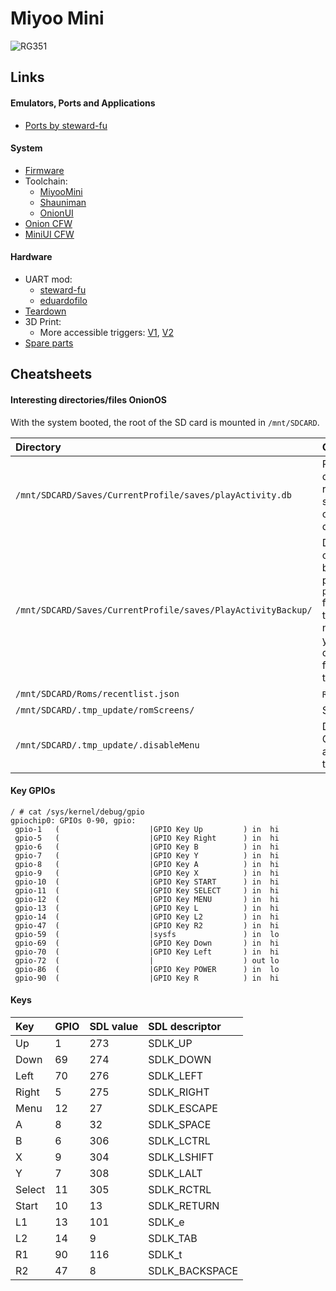 # Miyoo Mini

![RG351](/images/pages/miyoo_mini/miyoo-mini.jpg)

## Links

#### Emulators, Ports and Applications

* [Ports by steward-fu](https://github.com/steward-fu/miyoo-mini/releases/tag/stock)

#### System

* [Firmware](https://lemiyoo.cn/upgrade/)
* Toolchain:
    * [MiyooMini](https://github.com/MiyooMini/union-toolchain)
    * [Shauniman](https://github.com/shauninman/union-miyoomini-toolchain)
    * [OnionUI](https://github.com/OnionUI/dev-miyoomini-toolchain)
* [Onion CFW](https://github.com/OnionUI/Onion)
* [MiniUI CFW](https://github.com/shauninman/MiniUI)

#### Hardware

* UART mod:
    * [steward-fu](https://steward-fu.github.io/website/handheld/miyoo-mini/uart.htm)
    * [eduardofilo](/2022-08-08_mmiyoo_uart.html)
* [Teardown](https://steward-fu.github.io/website/handheld/miyoo-mini/teardown_new.htm)
* 3D Print:
    * More accessible triggers: [V1](https://www.thingiverse.com/thing:5398496), [V2](https://www.thingiverse.com/thing:5422756)
* [Spare parts](https://es.aliexpress.com/item/1005003782013191.html)

## Cheatsheets

#### Interesting directories/files OnionOS

With the system booted, the root of the SD card is mounted in `/mnt/SDCARD`.

|Directory|Content|
|:---------|:--------|
|`/mnt/SDCARD/Saves/CurrentProfile/saves/playActivity.db`|Play Activity database. To reset the statistics, you can simply delete the file|
|`/mnt/SDCARD/Saves/CurrentProfile/saves/PlayActivityBackup/`|Directory containing backups of the previous `playActivity.db` file. Apparently this directory is not purged, so you will have to do it by hand from time to time.|
|`/mnt/SDCARD/Roms/recentlist.json`|`Recent` list|
|`/mnt/SDCARD/.tmp_update/romScreens/`|Screenshots|
|`/mnt/SDCARD/.tmp_update/.disableMenu`|Disables the Game Switcher associated with the Menu key|

#### Key GPIOs

```
/ # cat /sys/kernel/debug/gpio
gpiochip0: GPIOs 0-90, gpio:
 gpio-1   (                    |GPIO Key Up         ) in  hi
 gpio-5   (                    |GPIO Key Right      ) in  hi
 gpio-6   (                    |GPIO Key B          ) in  hi
 gpio-7   (                    |GPIO Key Y          ) in  hi
 gpio-8   (                    |GPIO Key A          ) in  hi
 gpio-9   (                    |GPIO Key X          ) in  hi
 gpio-10  (                    |GPIO Key START      ) in  hi
 gpio-11  (                    |GPIO Key SELECT     ) in  hi
 gpio-12  (                    |GPIO Key MENU       ) in  hi
 gpio-13  (                    |GPIO Key L          ) in  hi
 gpio-14  (                    |GPIO Key L2         ) in  hi
 gpio-47  (                    |GPIO Key R2         ) in  hi
 gpio-59  (                    |sysfs               ) in  lo
 gpio-69  (                    |GPIO Key Down       ) in  hi
 gpio-70  (                    |GPIO Key Left       ) in  hi
 gpio-72  (                    |                    ) out lo
 gpio-86  (                    |GPIO Key POWER      ) in  lo
 gpio-90  (                    |GPIO Key R          ) in  hi
```

#### Keys

|Key|GPIO|SDL value|SDL descriptor|
|:----|:---|:--------|:-------------|
|Up|1|273|SDLK_UP|
|Down|69|274|SDLK_DOWN|
|Left|70|276|SDLK_LEFT|
|Right|5|275|SDLK_RIGHT|
|Menu|12|27|SDLK_ESCAPE|
|A|8|32|SDLK_SPACE|
|B|6|306|SDLK_LCTRL|
|X|9|304|SDLK_LSHIFT|
|Y|7|308|SDLK_LALT|
|Select|11|305|SDLK_RCTRL|
|Start|10|13|SDLK_RETURN|
|L1|13|101|SDLK_e|
|L2|14|9|SDLK_TAB|
|R1|90|116|SDLK_t|
|R2|47|8|SDLK_BACKSPACE|